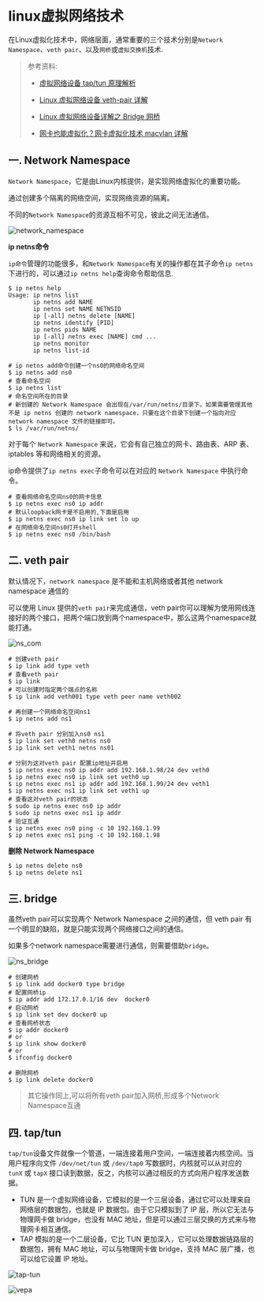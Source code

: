# linux虚拟网络技术

在Linux虚拟化技术中，网络层面，通常重要的三个技术分别是`Network Namespace`、`veth pair`、以及`网桥`或`虚拟交换机`技术.

> 参考资料:
>
> - [虚拟网络设备 tap/tun 原理解析](https://www.cnblogs.com/bakari/p/10450711.html)
>
> - [Linux 虚拟网络设备 veth-pair 详解](https://www.cnblogs.com/bakari/p/10613710.html)
>
> - [Linux 虚拟网络设备详解之 Bridge 网桥](https://www.cnblogs.com/bakari/p/10529575.html)
>
> - [网卡也能虚拟化？网卡虚拟化技术 macvlan 详解](https://www.cnblogs.com/bakari/p/10641915.html)

## 一. Network Namespace 

`Network Namespace`，它是由Linux内核提供，是实现网络虚拟化的重要功能。

通过创建多个隔离的网络空间，实现网络资源的隔离。

不同的`Network Namespace`的资源互相不可见，彼此之间无法通信。

![network_namespace](http://imgur.thinkgos.cn/imgur/202205071132290.jpeg)

**ip netns命令**

`ip命令`管理的功能很多，和`Network Namespace`有关的操作都在其子命令`ip netns`下进行的，可以通过`ip netns help`查询命令帮助信息.

```shell
$ ip netns help
Usage: ip netns list
       ip netns add NAME
       ip netns set NAME NETNSID
       ip [-all] netns delete [NAME]
       ip netns identify [PID]
       ip netns pids NAME
       ip [-all] netns exec [NAME] cmd ...
       ip netns monitor
       ip netns list-id
       
# ip netns add命令创建一个ns0的网络命名空间
$ ip netns add ns0
# 查看命名空间
$ ip netns list
# 命名空间所在的目录
# 新创建的 Network Namespace 会出现在/var/run/netns/目录下。如果需要管理其他不是 ip netns 创建的 network namespace，只要在这个目录下创建一个指向对应 network namespace 文件的链接即可。
$ ls /var/run/netns/
```

对于每个 `Network Namespace` 来说，它会有自己独立的网卡、路由表、ARP 表、iptables 等和网络相关的资源。

ip命令提供了`ip netns exec`子命令可以在对应的 `Network Namespace` 中执行命令。

```shell
# 查看网络命名空间ns0的网卡信息
$ ip netns exec ns0 ip addr
# 默认loopback网卡是不启用的,下面是启用
$ ip netns exec ns0 ip link set lo up
# 在网络命名空间ns0打开shell
$ ip netns exec ns0 /bin/bash
```

## 二. veth pair

默认情况下，`network namespace` 是不能和主机网络或者其他 network namespace 通信的

可以使用 Linux 提供的`veth pair`来完成通信，veth pair你可以理解为使用网线连接好的两个接口，把两个端口放到两个namespace中，那么这两个namespace就能打通。

![ns_com](http://imgur.thinkgos.cn/imgur/202205071132203.jpeg)

```shell
# 创建veth pair
$ ip link add type veth
# 查看veth pair
$ ip link
# 可以创建时指定两个端点的名称
$ ip link add veth001 type veth peer name veth002

# 再创建一个网络命名空间ns1
$ ip netns add ns1

# 将veth pair 分别加入ns0 ns1
$ ip link set veth0 netns ns0
$ ip link set veth1 netns ns01

# 分别为这对veth pair 配置ip地址并启用
$ ip netns exec ns0 ip addr add 192.168.1.98/24 dev veth0
$ ip netns exec ns0 ip link set veth0 up
$ ip netns exec ns1 ip addr add 192.168.1.99/24 dev veth1
$ ip netns exec ns1 ip link set veth1 up
# 查看这对veth pair的状态
$ sudo ip netns exec ns0 ip addr
$ sudo ip netns exec ns1 ip addr
# 验证互通
$ ip netns exec ns0 ping -c 10 192.168.1.99
$ ip netns exec ns1 ping -c 10 192.168.1.98
```

**删除 Network Namespace**

```shell
$ ip netns delete ns0
$ ip netns delete ns1
```

## 三. bridge

虽然veth pair可以实现两个 Network Namespace 之间的通信，但 veth pair 有一个明显的缺陷，就是只能实现两个网络接口之间的通信。

如果多个network namespace需要进行通信，则需要借助`bridge`。

![ns_bridge](http://imgur.thinkgos.cn/imgur/202205071134226.jpeg)

```shell
# 创建网桥
$ ip link add docker0 type bridge
# 配置网桥ip 
$ ip addr add 172.17.0.1/16 dev  docker0 
# 启动网桥
$ ip link set dev docker0 up
# 查看网桥状态
$ ip addr docker0
# or
$ ip link show docker0
# or 
$ ifconfig docker0

# 删除网桥 
$ ip link delete docker0
```

> 其它操作同上,可以将所有veth pair加入网桥,形成多个Network Namespace互通

## 四. tap/tun

`tap/tun`设备文件就像一个管道，一端连接着用户空间，一端连接着内核空间。当用户程序向文件 `/dev/net/tun` 或 `/dev/tap0` 写数据时，内核就可以从对应的 `tunX` 或 `tapX` 接口读到数据，反之，内核可以通过相反的方式向用户程序发送数据。

- TUN 是一个虚拟网络设备，它模拟的是一个三层设备，通过它可以处理来自网络层的数据包，也就是 IP 数据包。由于它只模拟到了 IP 层，所以它无法与物理网卡做 bridge，也没有 MAC 地址，但是可以通过三层交换的方式来与物理网卡相互通信。
- TAP 模拟的是一个二层设备，它比 TUN 更加深入，它可以处理数据链路层的数据包，拥有 MAC 地址，可以与物理网卡做 bridge，支持 MAC 层广播，也可以给它设置 IP 地址。

![tap-tun](http://imgur.thinkgos.cn/imgur/202205071134636.jpg)





![vepa](http://imgur.thinkgos.cn/imgur/202205071136355.jpeg)
